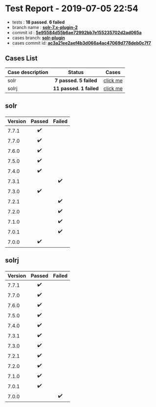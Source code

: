 # Test Report - 2019-07-05 22:54

- tests  : **18 passed**. **6 failed**
- branch name : **[solr-7.x-plugin-2](https://github.com/apache/incubator-skywalking/tree/solr-7.x-plugin-2)**
- commit id : **[5e95584d55b6ae72992bb7e155235702d2ad065a](https://github.com/apache/incubator-skywalking/commit/5e95584d55b6ae72992bb7e155235702d2ad065a)**
- cases branch: **[solr-plugin](https://github.com/SkywalkingTest/skywalking-autotest-scenarios/tree/solr-plugin)**
- cases commit id: **[ac3a21ee2aef4b3d066a4ac47069d778deb0c7f7](https://github.com/SkywalkingTest/skywalking-autotest-scenarios/commit/ac3a21ee2aef4b3d066a4ac47069d778deb0c7f7)**

## Cases List

| Case description | Status | Cases|
|:-----|:-----:|:-----:|
|solr| **7 passed. 5 failed**| [click me](#solr) |
|solrj| **11 passed. 1 failed**| [click me](#solrj) |

## solr

### 
|  Version     | Passed | Failed|
|:------------- |:-------:|:-----:|
| 7.7.1  | :heavy_check_mark:||
| 7.7.0  | :heavy_check_mark:||
| 7.6.0  | :heavy_check_mark:||
| 7.5.0  | :heavy_check_mark:||
| 7.4.0  | :heavy_check_mark:||
| 7.3.1  | |:heavy_check_mark:|
| 7.3.0  | :heavy_check_mark:||
| 7.2.1  | |:heavy_check_mark:|
| 7.2.0  | |:heavy_check_mark:|
| 7.1.0  | |:heavy_check_mark:|
| 7.0.1  | |:heavy_check_mark:|
| 7.0.0  | :heavy_check_mark:||

## solrj

### 
|  Version     | Passed | Failed|
|:------------- |:-------:|:-----:|
| 7.7.1  | :heavy_check_mark:||
| 7.7.0  | :heavy_check_mark:||
| 7.6.0  | :heavy_check_mark:||
| 7.5.0  | :heavy_check_mark:||
| 7.4.0  | :heavy_check_mark:||
| 7.3.1  | :heavy_check_mark:||
| 7.3.0  | :heavy_check_mark:||
| 7.2.1  | :heavy_check_mark:||
| 7.2.0  | :heavy_check_mark:||
| 7.1.0  | :heavy_check_mark:||
| 7.0.1  | :heavy_check_mark:||
| 7.0.0  | |:heavy_check_mark:|

